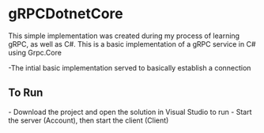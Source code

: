 # gRPCDotnetCore
This simple implementation was created during my process of learning gRPC, as well as C#.
This is a basic implementation of a gRPC service in C# using Grpc.Core


-The intial basic implementation served to basically establish a connection <br/>


<h2>To Run</h2>
- Download the project and open the solution in Visual Studio to run
- Start the server (Account), then start the client (Client)

